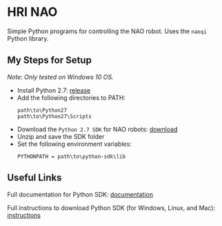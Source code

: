 # HRI NAO

Simple Python programs for controlling the NAO robot. Uses the `naoqi` Python library.

## My Steps for Setup

_Note: Only tested on Windows 10 OS._

- Install Python 2.7: [release](https://www.python.org/downloads/release/python-2718/)
- Add the following directories to PATH:
  ```
  path\to\Python27
  path\to\Python27\Scripts
  ```
- Download the `Python 2.7 SDK` for NAO robots: [download](https://www.aldebaran.com/en/support/nao-6/downloads-softwares)
- Unzip and save the SDK folder
- Set the following environment variables:
  ```
  PYTHONPATH = path\to\python-sdk\lib
  ```

## Useful Links

Full documentation for Python SDK: [documentation](http://doc.aldebaran.com/2-5/dev/python/index.html)

Full instructions to download Python SDK (for Windows, Linux, and Mac): [instructions](https://support.unitedrobotics.group/support/solutions/articles/80001017327-python-sdk-installation-guide)

